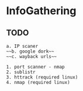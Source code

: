 # InfoGathering

## TODO

    a. IP scaner
    ~~b. google dork~~
    ~~c. wayback urls~~

    1. port scanner - nmap
    2. sublistr
    3. httrack (required linux)
    4. nmap (required linux)